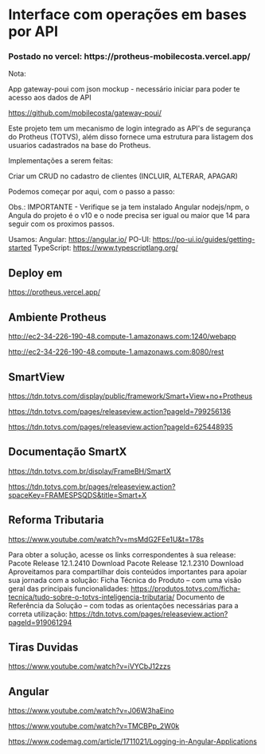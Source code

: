 <h1> Interface com operações em bases por API</h1> 

<h3>Postado no vercel: https://protheus-mobilecosta.vercel.app/ </h3>

Nota: 

App gateway-poui com json mockup - necessário iniciar para poder te acesso aos dados de API

https://github.com/mobilecosta/gateway-poui/


Este projeto tem um mecanismo de login integrado as API's de segurança do Protheus (TOTVS), além disso fornece uma estrutura para listagem dos usuarios cadastrados na base do Protheus.

Implementações a serem feitas:

Criar um CRUD no cadastro de clientes
(INCLUIR, ALTERAR, APAGAR)

Podemos começar por aqui, com o passo a passo:

Obs.: IMPORTANTE - Verifique se ja tem instalado Angular nodejs/npm, o Angula do projeto é o v10 e o node precisa ser igual ou maior que 14 para seguir com os proximos passos.

Usamos: 
Angular: https://angular.io/
PO-UI: https://po-ui.io/guides/getting-started
TypeScript: https://www.typescriptlang.org/

## Deploy em
https://protheus.vercel.app/

## Ambiente Protheus
http://ec2-34-226-190-48.compute-1.amazonaws.com:1240/webapp

http://ec2-34-226-190-48.compute-1.amazonaws.com:8080/rest

## SmartView
https://tdn.totvs.com/display/public/framework/Smart+View+no+Protheus

https://tdn.totvs.com/pages/releaseview.action?pageId=799256136

https://tdn.totvs.com/pages/releaseview.action?pageId=625448935

## Documentação SmartX

https://tdn.totvs.com.br/display/FrameBH/SmartX

https://tdn.totvs.com.br/pages/releaseview.action?spaceKey=FRAMESPSQDS&title=Smart+X

## Reforma Tributaria

https://www.youtube.com/watch?v=msMdG2FEe1U&t=178s

Para obter a solução, acesse os links correspondentes à sua release:
Pacote Release 12.1.2410
Download
Pacote Release 12.1.2310
Download
Aproveitamos para compartilhar dois conteúdos importantes para apoiar sua jornada com a solução:
Ficha Técnica do Produto – com uma visão geral das principais funcionalidades:
https://produtos.totvs.com/ficha-tecnica/tudo-sobre-o-totvs-inteligencia-tributaria/
Documento de Referência da Solução – com todas as orientações necessárias para a correta utilização:
https://tdn.totvs.com/pages/releaseview.action?pageId=919061294


## Tiras Duvidas
https://www.youtube.com/watch?v=iVYCbJ12zzs


## Angular
https://www.youtube.com/watch?v=J06W3haEino

https://www.youtube.com/watch?v=TMCBPp_2W0k

https://www.codemag.com/article/1711021/Logging-in-Angular-Applications
